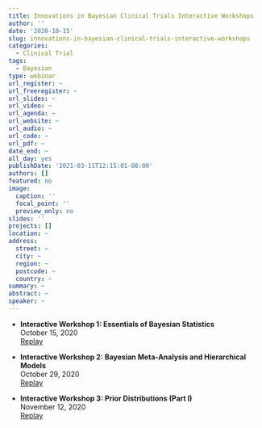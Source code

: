 ```yaml
---
title: Innovations in Bayesian Clinical Trials Interactive Workshops
author: ''
date: '2020-10-15'
slug: innovations-in-bayesian-clinical-trials-interactive-workshops
categories:
  - Clinical Trial
tags:
  - Bayesian
type: webinar
url_register: ~
url_freeregister: ~
url_slides: ~
url_video: ~
url_agenda: ~
url_website: ~
url_audio: ~
url_code: ~
url_pdf: ~
date_end: ~
all_day: yes
publishDate: '2021-03-11T12:15:01-08:00'
authors: []
featured: no
image:
  caption: ''
  focal_point: ''
  preview_only: no
slides: ''
projects: []
location: ~
address:
  street: ~
  city: ~
  region: ~
  postcode: ~
  country: ~
summary: ~
abstract: ~
speaker: ~
---
```

<!--more-->
- **Interactive Workshop 1: Essentials of Bayesian Statistics**  
October 15, 2020  
[Replay](https://event.on24.com/eventRegistration/EventLobbyServlet?target=reg20.jsp&mode=login&loginemail=peiwen.wu%40gilead.com&eventid=2691551&sessionid=1&key=109B6B88F22396785524BCAD42C50522&regTag=&sourcepage=register)  
  
  
- **Interactive Workshop 2: Bayesian Meta-Analysis and Hierarchical Models**  
October 29, 2020  
[Replay](https://event.on24.com/eventRegistration/EventLobbyServlet?target=reg20.jsp&mode=login&loginemail=peiwen.wu%40gilead.com&eventid=2691558&sessionid=1&key=8543F409BD3894D06579F92276808A5D&regTag=&sourcepage=register)  
  

- **Interactive Workshop 3: Prior Distributions (Part I)**  
November 12, 2020  
[Replay](https://event.on24.com/eventRegistration/EventLobbyServlet?target=reg20.jsp&mode=login&loginemail=peiwen.wu%40gilead.com&eventid=2691561&sessionid=1&key=238DEB3AC5D91E14B89095AF22C63D05&regTag=&sourcepage=register)  
